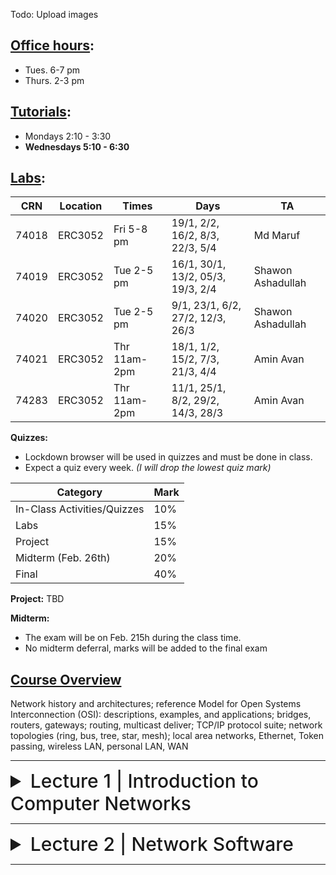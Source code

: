Todo: Upload images

## <ins>Office hours</ins>:
- Tues. 6-7 pm
- Thurs. 2-3 pm

## <ins>Tutorials</ins>:
- Mondays 2:10 - 3:30
- **Wednesdays 5:10 - 6:30**

## <ins>Labs</ins>:
| CRN  | Location | Times        | Days                              | TA                |
|------|----------|--------------|-----------------------------------|-------------------|
|74018 | ERC3052  | Fri 5-8 pm   | 19/1, 2/2, 16/2, 8/3, 22/3, 5/4   | Md Maruf          |
|74019 | ERC3052  | Tue 2-5 pm   | 16/1, 30/1, 13/2, 05/3, 19/3, 2/4 | Shawon Ashadullah |
|74020 | ERC3052  | Tue 2-5 pm   | 9/1, 23/1, 6/2, 27/2, 12/3, 26/3  | Shawon Ashadullah |
|74021 | ERC3052  | Thr 11am-2pm | 18/1, 1/2, 15/2, 7/3, 21/3, 4/4   | Amin Avan         |
|74283 | ERC3052  | Thr 11am-2pm | 11/1, 25/1, 8/2, 29/2, 14/3, 28/3 | Amin Avan         |

**Quizzes:**
- Lockdown browser will be used in quizzes and must be done in class.
- Expect a quiz every week. *(I will drop the lowest quiz mark)*

| Category                     | Mark   |
|------------------------------|--------|
| In-Class Activities/Quizzes  | 10%    |
| Labs                         | 15%    |
| Project                      | 15%    |
| Midterm (Feb. 26th)          | 20%    |
| Final                        | 40%    |

**Project:**
TBD

**Midterm:**
- The exam will be on Feb. 215h during the class time.
- No midterm deferral, marks will be added to the final exam

## <ins>Course Overview</ins>

Network history and architectures; reference Model for Open Systems Interconnection (OSI): descriptions, examples, and applications; bridges, routers, gateways; routing, multicast deliver; TCP/IP protocol suite; network topologies (ring, bus, tree, star, mesh); local area networks, Ethernet, Token passing, wireless LAN, personal LAN, WAN

---

<details>
  <summary style="font-size: 30px; font-weight: 500; cursor: pointer;">Lecture 1 | Introduction to Computer Networks</summary>


  # **Intro:**
  - Information gathering, processing, and distribution are the key technologies in these days
  - As the ability to gather, process, and distribute information grows, the demand for sophisticated information processing grows even faster.
  - The merging of computers and communications has had a profound influence on the way computer systems are organized;
    - From computer center to computer networks

#  **Uses of Computer Networks:**

  Computer networks are collections of autonomous computers interconnected by a single technology, e.g., the Internet
  
  They have many uses:
  - Business Applications
    - Resource sharing
    - Information sharing
    - VoIP: Voice over Internet Protocol
  - Home Applications
  - Mobile Users

These uses raise social issues.

### Business Applications

Companies  use networks and computers for resource sharing with the client-server model:
Other popular uses are communication, e.g., email, VoIP, and e-commerce

|Tag| Full name| Example|
|---|---|---|
| B2C | Business-to-consumer | Ordering books online |
| B2B | Business-to-business | Car manufacturer ordering tires from supplier |
| G2C | Government-to-consumer | Government distributing tax forms electronically |
| C2C | Consumer-to-consumer |Auctioning second-hand products online |
| P2P | Peer-to-peer | Music sharing |

### Home Applications
- Homes contain many networked devices, e.g., computers, TVs, connected to the Internet by cable, DSL, wireless, etc.
- Home users communicate, e.g., social networks, consume content, e.g., video, and transact, e.g., auctions
- Some application use the peer-to-peer model in which there are no fixed clients and servers:

### Mobile Users

- Tablets, laptops, and smart phones are popular devices; WiFi hotspots and 4G LTE cellular provide wireless connectivity.
- Mobile users communicate, e.g., voice and texts, consume content, e.g., video and Web, and use sensors, e.g., GPS.
- Wireless and mobile are related but different:

| Wireless  | Mobile | Typical applications|
|-|-|-|
|  No | No  | Desktop computers in offices|
|  No | Yes | A notebook computer used in a hotel room|
| Yes | No  | Networks in unwired buildings|
| Yes | Yes | Store inventory with a handheld computer|

### Social Issues
- Network neutrality – no network restrictions
  - Communications that are not differentiated by their content or source or who is providing the content
- Content ownership,
  - Pirated music and movies
- Anonymity and censorship
  - Web browsers store cookies (small files) on users’ computers to allow companies to track users’ activities
- Privacy, e.g., Web tracking and profiling
- Theft of information, e.g.,
  - Botnets: pool of compromised machines used to send spams
  - Phishing: messages masquerade as originating from a trustworthy party (e.g. your bank), to trick you into revealing sensitive information

# **Network Hardware:**

Networks can be classified by:

- Transmission technology:
  - Point-to-point: connect individual pairs of machines (unicast)
  - Broadcast: the communication channel is shared by all machines on the network
- Network scale:

| Scale    | Type                                   |
|----------|----------------------------------------|
| Vicinity | PAN (Personal Area Network)            |
| Building | LAN (Local Area Network)               |
| City     | MAN (Metropolitan Area Network)        |
| Country  | WAN (Wide Area Network)                |
| Planet   | The Internet (network of all networks) |
  
- An **“internetwork”** is any larger network made up of smaller component networks. The **“Internet”** (with a capital I) is the set of all connected networks.

### Personal Area Network (PAN)
Connect devices **over the range of a person**
- Example of a Bluetooth (wireless) PAN:

### Local Area Networks (LAN)
Connect devices **in a home or office building**
- If it is used in a company, it is called enterprise network

### Metropolitan Area Networks (MAN)
Connect devices **over a metropolitan area (city)**
Example: MAN based on cable TV network:
- Also delivers Internet

### Wide Area Networks (one images for each)
Connect devices **over a country**
Example:
- WAN connecting three branch offices by using leased lines
- An ISP (Internet Service Provider) network is also a WAN. Customers buy connectivity from the ISP to use it.
- A VPN (Virtual Private Network) is a WAN built from virtual links that run on top of the Internet.

# **Internetworks**

Internetwork (internet): a collection of interconnected networks
- Networks are connected through devices (called gateways) that provide the necessary translation, both in terms of hardware and software
- Gateways are distinguished by the layer at which they operate in the protocol hierarchy:
  - Using too low-level gateway, will prevent from making connections between different kinds of networks
  - Using too high-level gateway, then the connection will only work for particular applications.
  - The level in the middle that is ‘‘just right’’ is often called the network layer, and a router is a gateway that switches packets at the network layer.

# **Internet**
Before the Internet was the ARPANET (Advanced Research Projects Agency Network ), a decentralized, packet-switched network based on Baran’s ideas. The early Internet used NSFNET (National Science Foundation Network) (1985-1995) as its backbone; universities connected to get on the Internet NSFNET topology in 1988.

The modern Internet is more complex:
- ISP networks serve as the Internet backbone
  - ISPs connect or peer to exchange traffic at IXPs
  - Within each network routers switch packets
  - Between networks, traffic exchange is set by business agreements
  - Customers connect at the edge by many means
    - Cable, DSL, Fiber-to-the-Home, 3G/4G wireless, dialup
- Data centers concentrate many servers (“the cloud”)
- Most traffic is content from data centers (esp. video)
- The architecture continues to evolve
- **ISP** = Internet Service Provider,
- **IXP** = Internet eXchange Point, where ISPs connect their networks to exchange traffic

## What’s the Internet?

### Millions of connected computing devices:
- hosts = end systems
- running network apps
- Eg. PC, smartphone, ...

### Communication links
- fiber, copper, radio, satellite
- transmission rate: bandwidth

### Packet switches:
- forward packets (chunks of data)
- routers and switches

### Internet: “network of networks”
- Interconnected ISPs

### Protocols:
- Control sending, receiving of messages
- e.g., TCP, IP, HTTP, Skype, 802.11

### Internet standards:
- RFC: Request for comments
- IETF: Internet Engineering Task Force


# Internet Architecture
## Internet structure: network of networks
End systems connect to Internet via access ISPs (Internet Service Providers)
- Residential, company and university ISPs

Access ISPs in turn must be interconnected.
- So that any two hosts can send packets to each other

Resulting network of networks is very complex
- Evolution was driven by economics and national policies

At center: small number of well-connected large networks
- “tier-1” commercial ISPs (e.g., Level 3, Sprint, AT&T, NTT), national & international coverage
- content provider network (e.g, Google): private network that connects its data centers to Internet, often bypassing tier-1, regional ISPs

**TODO: GET IMAGES FOR THIS SECTION (from slide 30)**

# Types Of Networks
## Network Virtualization

## Cloud (Infrastructure as a Service)

# Network Scurity
## Malware
Malware exists in hosts via the internet. Malware can get into host machines from:
- virus: self-replicating infection by receiving/executing object (e.g., e-mail attachment)
- worm: self-replicating infection by passively receiving object that gets itself executed

Spyware: malware that can record keystrokes, web sites visited, upload info to collection site

Infected host can be enrolled in *botnet*, used for spam, or DDoS attacks

## Server Attacks, Network infrastructure

Denial of Service (DoS): attackers make resources (server, bandwidth) unavailable to legitimate traffic by overwhelming resource with bogus traffic
1. select target
2. break into hosts around the network
3. send packets to target from compromised hosts\


## Packet sniffing
- broadcast media (shared Ethernet, wireless)
- promiscuous network interface reads/records all packets (e.g., including passwords!) passing by
- wireshark software is a (free) packet-sniffer

## Fake addresses
*IP spoofing*: send packet with false source address

# Wireless LANS
In 802.11, clients communicate via an AP (Access Point) that is wired to the rest of the network.
Uses the ISM (Industrial, Scientific, and Medical) bands defined by ITU-R
- 902-928 MHz
- 2.4-2.5 GHz
- 5.725-5.825 GHz

## IEEE802.11 (WiFi)
Signals in the ISM band vary in strength due to many effects, such as multipath fading due to reflections
- requires complex transmission schemes, e.g., OFDM (Orthogonal Frequency Division Multiplexing)

Radio broadcasts interfere with each other, and radio ranges may incompletely overlap
- CSMA (Carrier Sense Multiple Access) designs are used

# RFID & Sensor Networks

## RFID (Radio Frequency Identification)
Passive UHF RFID networks everyday objects:
- Tags (stickers with not even a battery) are placed on objects
- Readers send signals that the tags reflect to communicate

## Sensor networks
They spread small devices over an area:
- Devices send sensed data to collector via wireless hops

# Standardization
Standards define what is needed for interoperability
Some of the many standards bodies:
Body Area Examples
ITU
International Telecommunication Union
Telecommunications G.992, ADSL
H.264, MPEG4
IEEE
Institute of Electrical and Electronics Engineers
Communications 802.3, Ethernet
802.11, WiFi
IETF
Internet Engineering Task Force
Internet RFC 2616, HTTP/1.1
RFC 1034/1035,
DNS
W3C
World Wide Web Consortium
Web HTML5 standard
CSS standard
53

</details>

---

<details>
  <summary style="font-size: 30px; font-weight: 500; cursor: pointer;">Lecture 2 | Network Software</summary>




</details>

---
